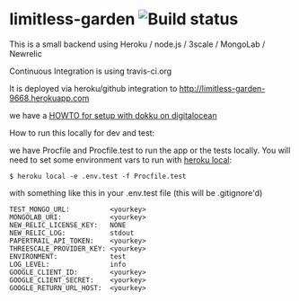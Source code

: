 # limitless-garden ![Build status](https://travis-ci.org/abarbanell/limitless-garden.svg)

This is a small backend using 
Heroku / node.js / 3scale / MongoLab / Newrelic

Continuous Integration is using travis-ci.org


It is deployed via heroku/github integration to 
http://limitless-garden-9668.herokuapp.com

we have a [HOWTO for setup with dokku on digitalocean](dokku.md)

How to run this locally for dev and test: 

we have Procfile and Procfile.test to run the app or the tests locally. You will need to set some 
environment vars to run with [heroku local](https://devcenter.heroku.com/articles/heroku-local): 

```
$ heroku local -e .env.test -f Procfile.test
```

with something like this in your .env.test file (this will be .gitignore'd)

```
TEST_MONGO_URL:          <yourkey>
MONGOLAB_URI:            <yourkey>
NEW_RELIC_LICENSE_KEY:   NONE
NEW_RELIC_LOG:           stdout
PAPERTRAIL_API_TOKEN:    <yourkey>
THREESCALE_PROVIDER_KEY: <yourkey>
ENVIRONMENT:             test
LOG_LEVEL:               info
GOOGLE_CLIENT_ID:        <yourkey>
GOOGLE_CLIENT_SECRET:    <yourkey>
GOOGLE_RETURN_URL_HOST:  <yourkey>
```


